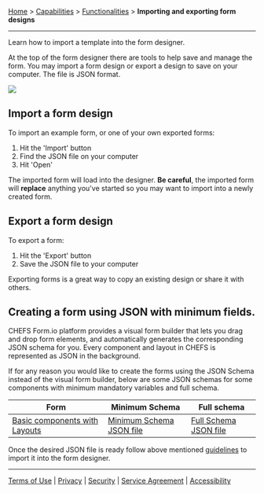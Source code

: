 [Home](index) > [Capabilities](Capabilities) > [Functionalities](Functionalities) > **Importing and exporting form designs**
***


Learn how to import a template into the form designer.

<!-- On this page:
* [Import a form design](#import-a-form-design)
* [Export a form design](#export-a-form-design) -->

At the top of the form designer there are tools to help save and manage the form. You may import a form design or export a design to save on your computer. The file is JSON format.

![](images/import_export_tools.png)

## Import a form design
<!-- **[Back to top](#top)** -->

To import an example form, or one of your own exported forms:

1. Hit the 'Import' button
2. Find the JSON file on your computer
3. Hit 'Open'

The imported form will load into the designer. **Be careful**, the imported form will **replace** anything you've started so you may want to import into a newly created form.

## Export a form design
<!-- **[Back to top](#top)** -->

To export a form:

1. Hit the 'Export' button
2. Save the JSON file to your computer

Exporting forms is a great way to copy an existing design or share it with others.


## Creating a form using JSON with minimum fields.
CHEFS Form.io platform provides a visual form builder that lets you drag and drop form elements, and automatically generates the corresponding JSON schema for you. Every component and layout in CHEFS is represented as JSON in the background.

If for any reason you would like to create the forms using the JSON Schema instead of the visual form builder, below are some JSON schemas for some components with minimum mandatory variables and full schema.

|Form |Minimum Schema|Full schema|
|---|---|---|
|[Basic components with Layouts](https://submit.digital.gov.bc.ca/app/form/submit?f=0da54bf6-2951-4579-8426-76565137f395)|[Minimum Schema JSON file](examples/chefs_example__minimum_schema_template_upload.json)|[Full Schema JSON file](examples/chefs_example__full_schema_template_upload.json)|

Once the desired JSON file is ready follow above mentioned [guidelines](#import-a-form-design) to import it into the form designer.
***
[Terms of Use](Terms-of-Use) | [Privacy](Privacy) | [Security](Security) | [Service Agreement](Service-Agreement) | [Accessibility](Accessibility)